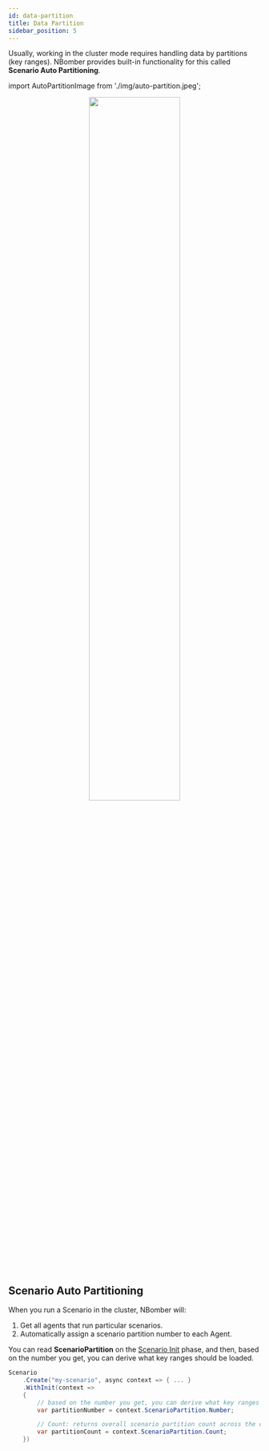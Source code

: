 ```yaml
---
id: data-partition
title: Data Partition
sidebar_position: 5
---
```


Usually, working in the cluster mode requires handling data by partitions (key ranges). NBomber provides built-in functionality for this called **Scenario Auto Partitioning**.

import AutoPartitionImage from './img/auto-partition.jpeg'; 

<center><img src={AutoPartitionImage} width="60%" height="60%" /></center>

## Scenario Auto Partitioning

When you run a Scenario in the cluster, NBomber will:
1. Get all agents that run particular scenarios.
2. Automatically assign a scenario partition number to each Agent.

You can read **ScenarioPartition** on the [Scenario Init](../nbomber/scenario#scenario-init) phase, and then, based on the number you get, you can derive what key ranges should be loaded.

```csharp
Scenario
    .Create("my-scenario", async context => { ... }
    .WithInit(context =>
    {
        // based on the number you get, you can derive what key ranges should be loaded.
        var partitionNumber = context.ScenarioPartition.Number;

        // Count: returns overall scenario partition count across the cluster.
        var partitionCount = context.ScenarioPartition.Count;
    })
```